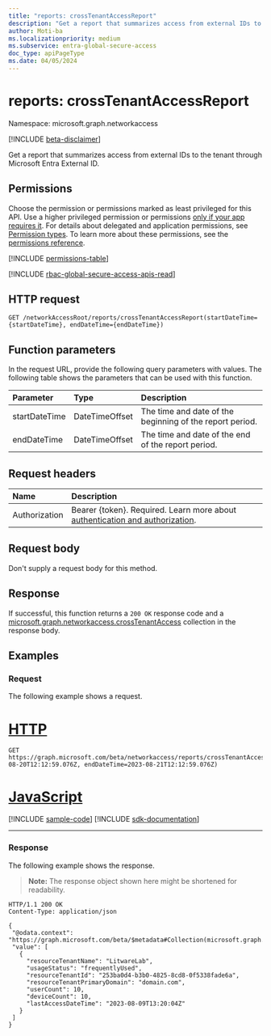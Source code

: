 ```yaml
---
title: "reports: crossTenantAccessReport"
description: "Get a report that summarizes access from external IDs to the tenant through Microsoft Entra External ID."
author: Moti-ba
ms.localizationpriority: medium
ms.subservice: entra-global-secure-access
doc_type: apiPageType
ms.date: 04/05/2024
---
```


# reports: crossTenantAccessReport
Namespace: microsoft.graph.networkaccess

[!INCLUDE [beta-disclaimer](../../includes/beta-disclaimer.md)]

Get a report that summarizes access from external IDs to the tenant through Microsoft Entra External ID.

## Permissions
Choose the permission or permissions marked as least privileged for this API. Use a higher privileged permission or permissions [only if your app requires it](/graph/permissions-overview#best-practices-for-using-microsoft-graph-permissions). For details about delegated and application permissions, see [Permission types](/graph/permissions-overview#permission-types). To learn more about these permissions, see the [permissions reference](/graph/permissions-reference).

<!-- { "blockType": "permissions", "name": "networkaccess_reports_crosstenantaccessreport" } -->
[!INCLUDE [permissions-table](../includes/permissions/networkaccess-reports-crosstenantaccessreport-permissions.md)]

[!INCLUDE [rbac-global-secure-access-apis-read](../includes/rbac-for-apis/rbac-global-secure-access-apis-read.md)]

## HTTP request

<!-- {
  "blockType": "ignored"
}
-->
```http
GET /networkAccessRoot/reports/crossTenantAccessReport(startDateTime={startDateTime}, endDateTime={endDateTime})
```

## Function parameters
In the request URL, provide the following query parameters with values.
The following table shows the parameters that can be used with this function.

|Parameter|Type|Description|
|:---|:---|:---|
|startDateTime|DateTimeOffset|The time and date of the beginning of the report period.|
|endDateTime|DateTimeOffset|The time and date of the end of the report period.|


## Request headers
|Name|Description|
|:---|:---|
|Authorization|Bearer {token}. Required. Learn more about [authentication and authorization](/graph/auth/auth-concepts).|

## Request body
Don't supply a request body for this method.

## Response

If successful, this function returns a `200 OK` response code and a [microsoft.graph.networkaccess.crossTenantAccess](../resources/networkaccess-crosstenantaccess.md) collection in the response body.

## Examples

### Request
The following example shows a request.
# [HTTP](#tab/http)
<!-- {
  "blockType": "request",
  "name": "reportsthis.crosstenantaccessreport"
}
-->
```http
GET https://graph.microsoft.com/beta/networkaccess/reports/crossTenantAccessReport(startDateTime=2023-08-20T12:12:59.076Z, endDateTime=2023-08-21T12:12:59.076Z) 
```

# [JavaScript](#tab/javascript)
[!INCLUDE [sample-code](../includes/snippets/javascript/reportsthiscrosstenantaccessreport-javascript-snippets.md)]
[!INCLUDE [sdk-documentation](../includes/snippets/snippets-sdk-documentation-link.md)]

---

### Response
The following example shows the response.
>**Note:** The response object shown here might be shortened for readability.
<!-- {
  "blockType": "response",
  "truncated": true,
  "@odata.type": "Collection(microsoft.graph.networkaccess.crossTenantAccess)"
}
-->
```http
HTTP/1.1 200 OK
Content-Type: application/json

{
 "@odata.context": "https://graph.microsoft.com/beta/$metadata#Collection(microsoft.graph.networkaccess.crossTenantAccess)",
 "value": [
   {
     "resourceTenantName": "LitwareLab",
     "usageStatus": "frequentlyUsed",
     "resourceTenantId": "253ba0d4-b3b0-4825-8cd8-0f5338fade6a",
     "resourceTenantPrimaryDomain": "domain.com",
     "userCount": 10,
     "deviceCount": 10,
     "lastAccessDateTime": "2023-08-09T13:20:04Z"
   }
 ]
} 
```

